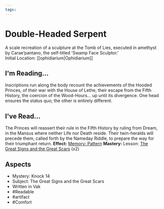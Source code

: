 ```yaml
---
tags:
---
```

# Double-Headed Serpent
A scale recreation of a sculpture at the Tomb of Lies, executed in amethyst by Carae’pantano, the self-titled 'Swamp Face Sculptor.'<Br>Initial Location: [[ophidiarium|Ophidiarium]]
## I'm Reading...
Inscriptions run along the body recount the achievements of the Hooded Princes, of their war with the House of Lethe, their escape from the Fifth History, the coercion of the Wood-Hours… up until its divergence. One head ensures the status quo; the other is entirely different.
## I've Read...
The Princes will reassert their rule in the Fifth History by ruling from Dream, in the Mansus where neither Life nor Death reside. Their twin-heralds will precede them, called forth by the Nameday Riddle, to prepare the way for their triumphant return.
**Effect:** [Memory: Pattern](https://uadaf.theevilroot.xyz/rowenarium/element/mem.pattern)
**Mastery:** Lesson: [The Great Signs and the Great Scars](https://uadaf.theevilroot.xyz/rowenarium/element/s.thegreatsignsandthegreatscars) (x2)
## Aspects
- Mystery: Knock 14
- Subject: The Great Signs and the Great Scars
- Written in Vak
- #Readable
- #artifact 
- #Comfort